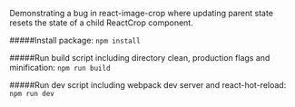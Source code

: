 Demonstrating a bug in react-image-crop where updating parent state resets the state of a child ReactCrop component.

#####Install package:
`npm install`

#####Run build script including directory clean, production flags and minification:
`npm run build`

#####Run dev script including webpack dev server and react-hot-reload:
`npm run dev`
